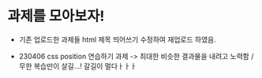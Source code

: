# 과제를 모아보자!

* 기존 업로드한 과제들 html 제목 띄어쓰기 수정하여 재업로드 하였음.

* 230406 css position 연습하기 과제 
-> 최대한 비슷한 결과물을 내려고 노력함 / 무한 복습만이 살길...! 갈길이 멀다ㅏㅏㅏ